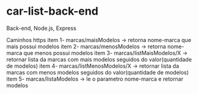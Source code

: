 # car-list-back-end
Back-end, Node.js, Express

Caminhos https
item 1- marcas/maisModelos -> retorna nome-marca que mais possui modelos
item 2- marcas/menosModelos -> retorna nome-marca que menos possui modelos
item 3- marcas/listMaisModelos/X -> retornar lista da marcas com mais modelos seguidos do valor(quantidade de modelos)
item 4- marcas/listMenosModelos/X -> retornar lista da marcas com menos modelos seguidos do valor(quantidade de modelos)
item 5- marcas/listaModelos -> le o parametro nome-marca e retornar modelos
